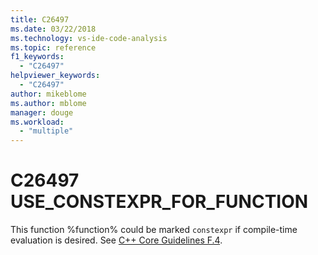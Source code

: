 ```yaml
---
title: C26497
ms.date: 03/22/2018
ms.technology: vs-ide-code-analysis
ms.topic: reference
f1_keywords:
  - "C26497"
helpviewer_keywords:
  - "C26497"
author: mikeblome
ms.author: mblome
manager: douge
ms.workload:
  - "multiple"
---
```

# C26497 USE_CONSTEXPR_FOR_FUNCTION

This function %function% could be marked `constexpr` if compile-time evaluation is desired. See [C++ Core Guidelines F.4](https://github.com/isocpp/CppCoreGuidelines/blob/master/CppCoreGuidelines.md#Rf-constexpr).
